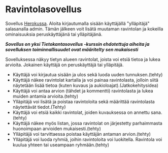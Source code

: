 
# Ravintolasovellus

Sovellus [Herokussa](https://salty-lowlands-06379.herokuapp.com/). Aloita kirjautumalla sisään käyttäjällä "ylläpitäjä" salasanalla admin. Tämän jälkeen voit lisätä muutaman ravintolan ja kokeilla ominaisuuksia peruskäyttäjänä tai ylläpitäjänä.

***Sovellus on yksi Tietokantasovellus -kurssin ehdotettuja aiheita ja sovelluksen toiminnallisuudet ovat määritelty sen mukaisesti***


Sovelluksessa näkyy tietyn alueen ravintolat, joista voi etsiä tietoa ja lukea arvioita. Jokainen käyttäjä on peruskäyttäjä tai ylläpitäjä.

 * Käyttäjä voi kirjautua sisään ja ulos sekä luoda uuden tunnuksen.(tehty)
 * Käyttäjä näkee ravintolat kartalla ja voi painaa ravintolasta, jolloin siitä näytetään lisää tietoa (kuten kuvaus ja aukioloajat).(Jatkokehitysidea)
 * Käyttäjä voi antaa arvion (tähdet ja kommentti) ravintolasta ja lukea muiden antamia arvioita.(tehty)
 * Ylläpitäjä voi lisätä ja poistaa ravintoloita sekä määrittää ravintolasta näytettävät tiedot.(Tehty)
 * Käyttäjä voi etsiä kaikki ravintolat, joiden kuvauksessa on annettu sana.(tehty)
 * Käyttäjä näkee myös listan, jossa ravintolat on järjestetty parhaimmasta huonoimpaan arvioiden mukaisesti.(tehty)
 * Ylläpitäjä voi tarvittaessa poistaa käyttäjän antaman arvion.(tehty)
 * Ylläpitäjä voi luoda ryhmiä, joihin ravintoloita voi luokitella. Ravintola voi kuulua yhteen tai useampaan ryhmään.(tehty)
